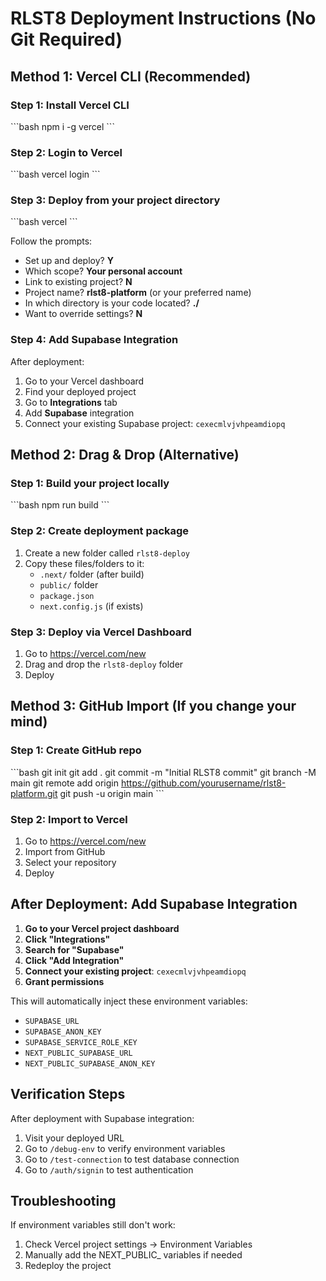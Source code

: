 # RLST8 Deployment Instructions (No Git Required)

## Method 1: Vercel CLI (Recommended)

### Step 1: Install Vercel CLI
\`\`\`bash
npm i -g vercel
\`\`\`

### Step 2: Login to Vercel
\`\`\`bash
vercel login
\`\`\`

### Step 3: Deploy from your project directory
\`\`\`bash
vercel
\`\`\`

Follow the prompts:
- Set up and deploy? **Y**
- Which scope? **Your personal account**
- Link to existing project? **N**
- Project name? **rlst8-platform** (or your preferred name)
- In which directory is your code located? **./** 
- Want to override settings? **N**

### Step 4: Add Supabase Integration
After deployment:
1. Go to your Vercel dashboard
2. Find your deployed project
3. Go to **Integrations** tab
4. Add **Supabase** integration
5. Connect your existing Supabase project: `cexecmlvjvhpeamdiopq`

## Method 2: Drag & Drop (Alternative)

### Step 1: Build your project locally
\`\`\`bash
npm run build
\`\`\`

### Step 2: Create deployment package
1. Create a new folder called `rlst8-deploy`
2. Copy these files/folders to it:
   - `.next/` folder (after build)
   - `public/` folder
   - `package.json`
   - `next.config.js` (if exists)

### Step 3: Deploy via Vercel Dashboard
1. Go to https://vercel.com/new
2. Drag and drop the `rlst8-deploy` folder
3. Deploy

## Method 3: GitHub Import (If you change your mind)

### Step 1: Create GitHub repo
\`\`\`bash
git init
git add .
git commit -m "Initial RLST8 commit"
git branch -M main
git remote add origin https://github.com/yourusername/rlst8-platform.git
git push -u origin main
\`\`\`

### Step 2: Import to Vercel
1. Go to https://vercel.com/new
2. Import from GitHub
3. Select your repository
4. Deploy

## After Deployment: Add Supabase Integration

1. **Go to your Vercel project dashboard**
2. **Click "Integrations"**
3. **Search for "Supabase"**
4. **Click "Add Integration"**
5. **Connect your existing project**: `cexecmlvjvhpeamdiopq`
6. **Grant permissions**

This will automatically inject these environment variables:
- `SUPABASE_URL`
- `SUPABASE_ANON_KEY` 
- `SUPABASE_SERVICE_ROLE_KEY`
- `NEXT_PUBLIC_SUPABASE_URL`
- `NEXT_PUBLIC_SUPABASE_ANON_KEY`

## Verification Steps

After deployment with Supabase integration:
1. Visit your deployed URL
2. Go to `/debug-env` to verify environment variables
3. Go to `/test-connection` to test database connection
4. Go to `/auth/signin` to test authentication

## Troubleshooting

If environment variables still don't work:
1. Check Vercel project settings → Environment Variables
2. Manually add the NEXT_PUBLIC_ variables if needed
3. Redeploy the project
